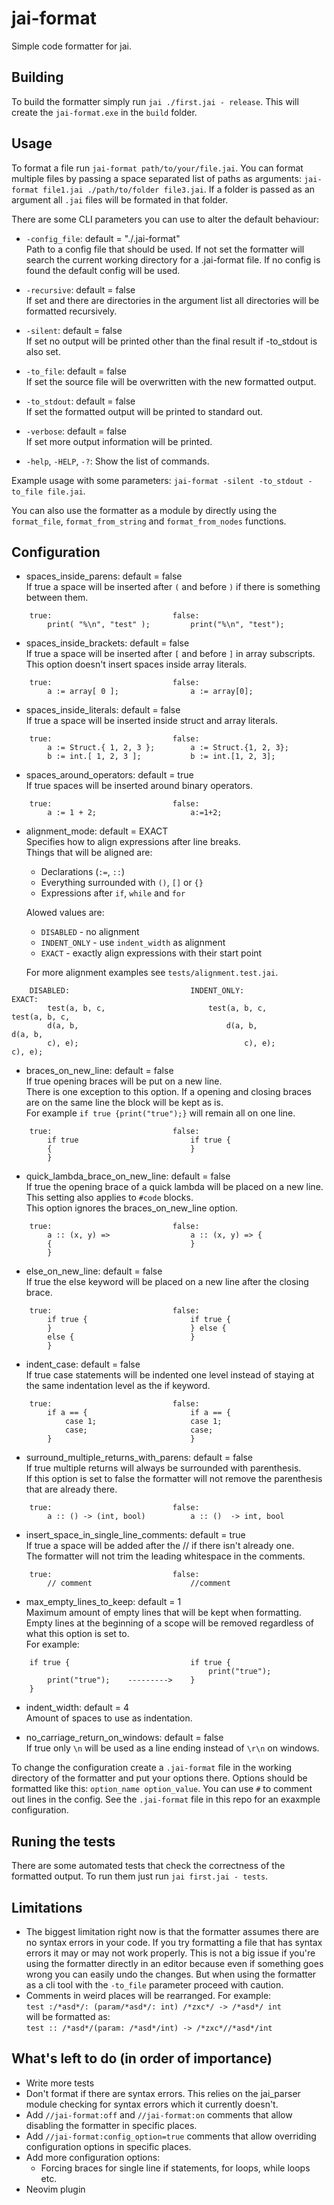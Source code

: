 # jai-format
Simple code formatter for jai.

## Building
To build the formatter simply run `jai ./first.jai - release`. This will create the `jai-format.exe` in the `build` folder.

## Usage
To format a file run `jai-format path/to/your/file.jai`. You can format multiple files by passing a space separated list of paths as arguments: `jai-format file1.jai ./path/to/folder file3.jai`. If a folder is passed as an argument all `.jai` files will be formated in that folder.

There are some CLI parameters you can use to alter the default behaviour:
- `-config_file`: default = "./.jai-format"\
    Path to a config file that should be used. If not set the formatter will search the current working directory for a .jai-format file. If no config is found the default config will be used.

- `-recursive`: default = false\
    If set and there are directories in the argument list all directories will be formatted recursively.

- `-silent`: default = false\
    If set no output will be printed other than the final result if -to_stdout is also set.

- `-to_file`: default = false\
    If set the source file will be overwritten with the new formatted output.

- `-to_stdout`: default = false\
    If set the formatted output will be printed to standard out.

- `-verbose`: default = false\
    If set more output information will be printed.

- `-help`, `-HELP`, `-?`: Show the list of commands.

Example usage with some parameters: `jai-format -silent -to_stdout -to_file file.jai`.

You can also use the formatter as a module by directly using the `format_file`, `format_from_string` and `format_from_nodes` functions.

## Configuration
- spaces_inside_parens: default = false\
    If true a space will be inserted after `(` and before `)` if there is something between them.

```
    true:                           false:
        print( "%\n", "test" );         print("%\n", "test");
```

- spaces_inside_brackets: default = false\
    If true a space will be inserted after `[` and before `]` in array subscripts. This option doesn't insert spaces inside array literals.

```
    true:                           false:
        a := array[ 0 ];                a := array[0];
```

- spaces_inside_literals: default = false\
    If true a space will be inserted inside struct and array literals. 

```
    true:                           false:
        a := Struct.{ 1, 2, 3 };        a := Struct.{1, 2, 3};
        b := int.[ 1, 2, 3 ];           b := int.[1, 2, 3];
```

- spaces_around_operators: default = true\
    If true spaces will be inserted around binary operators.

```
    true:                           false:
        a := 1 + 2;                     a:=1+2;
```

- alignment_mode: default = EXACT\
    Specifies how to align expressions after line breaks.\
    Things that will be aligned are:
    - Declarations (`:=`, `::`)
    - Everything surrounded with `()`, `[]` or `{}`
    - Expressions after `if`, `while` and `for`
    
    Alowed values are:
    - `DISABLED` - no alignment
    - `INDENT_ONLY` - use `indent_width` as alignment
    - `EXACT` - exactly align expressions with their start point

    For more alignment examples see `tests/alignment.test.jai`.

```
    DISABLED:                           INDENT_ONLY:                           EXACT:
        test(a, b, c,                       test(a, b, c,                          test(a, b, c, 
        d(a, b,                                 d(a, b,                                 d(a, b,
        c), e);                                     c), e);                               c), e);
```

- braces_on_new_line: default = false\
    If true opening braces will be put on a new line.\
    There is one exception to this option. If a opening and closing braces are on the same line the block will be kept as is.\
    For example `if true {print("true");}` will remain all on one line.

```
    true:                           false:
        if true                         if true {
        {                               }
        }
```

- quick_lambda_brace_on_new_line: default = false\
    If true the opening brace of a quick lambda will be placed on a new line.\
    This setting also applies to `#code` blocks.\
    This option ignores the braces_on_new_line option.

```
    true:                           false:
        a :: (x, y) =>                  a :: (x, y) => {
        {                               }
        }
```

- else_on_new_line: default = false\
    If true the else keyword will be placed on a new line after the closing brace.

```
    true:                           false:
        if true {                       if true {
        }                               } else {
        else {                          }
        }
```

- indent_case: default = false\
    If true case statements will be indented one level instead of staying at the same indentation level as the if keyword.

```
    true:                           false:
        if a == {                       if a == {
            case 1;                     case 1;
            case;                       case;
        }                               }
```

- surround_multiple_returns_with_parens: default = false\
    If true multiple returns will always be surrounded with parenthesis.\
    If this option is set to false the formatter will not remove the parenthesis that are already there.

```
    true:                           false:
        a :: () -> (int, bool)          a :: ()  -> int, bool
```
- insert_space_in_single_line_comments: default = true\
    If true a space will be added after the // if there isn't already one.\
    The formatter will not trim the leading whitespace in the comments.

```
    true:                           false:
        // comment                      //comment
```
- max_empty_lines_to_keep: default = 1\
    Maximum amount of empty lines that will be kept when formatting.\
    Empty lines at the beginning of a scope will be removed regardless of what this option is set to.\
    For example:
```
    if true {                           if true {
                                            print("true");
        print("true");    --------->    }
    }
```

- indent_width: default = 4\
    Amount of spaces to use as indentation.

- no_carriage_return_on_windows: default = false\
    If true only `\n` will be used as a line ending instead of `\r\n` on windows.


To change the configuration create a `.jai-format` file in the working directory of the formatter and put your options there. 
Options should be formatted like this: `option_name option_value`. You can use `#` to comment out lines in the config. See the `.jai-format` file in this repo for an exaxmple configuration.

## Runing the tests
There are some automated tests that check the correctness of the formatted output. To run them just run `jai first.jai - tests`.

## Limitations
- The biggest limitation right now is that the formatter assumes there are no syntax errors in your code. If you try formatting a file that has syntax errors it may or may not work properly. This is not a big issue if you're using the formatter directly in an editor because even if something goes wrong you can easily undo the changes. But when using the formatter as a cli tool with the `-to_file` parameter proceed with caution.
- Comments in weird places will be rearranged. For example:\
`test :/*asd*/: (param/*asd*/: int) /*zxc*/ -> /*asd*/ int`\
will be formatted as:\
`test :: /*asd*/(param: /*asd*/int) -> /*zxc*//*asd*/int`

## What's left to do (in order of importance)
- Write more tests
- Don't format if there are syntax errors. This relies on the jai_parser module checking for syntax errors which it currently doesn't.
- Add `//jai-format:off` and `//jai-format:on` comments that allow disabling the formatter in specific places.
- Add `//jai-format:config_option=true` comments that allow overriding configuration options in specific places.
- Add more configuration options:
    - Forcing braces for single line if statements, for loops, while loops etc.
- Neovim plugin
